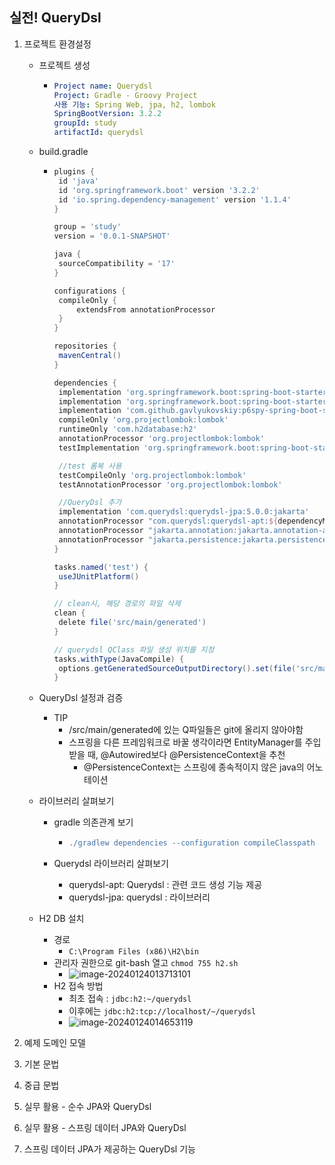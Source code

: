 ## 실전! QueryDsl



1. 프로젝트 환경설정

   - 프로젝트 생성

     - ```yaml
       Project name: Querydsl
       Project: Gradle - Groovy Project
       사용 기능: Spring Web, jpa, h2, lombok
       SpringBootVersion: 3.2.2
       groupId: study
       artifactId: querydsl
       ```

   - build.gradle

     - ```groovy
       plugins {
       	id 'java'
       	id 'org.springframework.boot' version '3.2.2'
       	id 'io.spring.dependency-management' version '1.1.4'
       }
       
       group = 'study'
       version = '0.0.1-SNAPSHOT'
       
       java {
       	sourceCompatibility = '17'
       }
       
       configurations {
       	compileOnly {
       		extendsFrom annotationProcessor
       	}
       }
       
       repositories {
       	mavenCentral()
       }
       
       dependencies {
       	implementation 'org.springframework.boot:spring-boot-starter-data-jpa'
       	implementation 'org.springframework.boot:spring-boot-starter-web'
       	implementation 'com.github.gavlyukovskiy:p6spy-spring-boot-starter:1.9.0'
       	compileOnly 'org.projectlombok:lombok'
       	runtimeOnly 'com.h2database:h2'
       	annotationProcessor 'org.projectlombok:lombok'
       	testImplementation 'org.springframework.boot:spring-boot-starter-test'
       
       	//test 롬복 사용
       	testCompileOnly 'org.projectlombok:lombok'
       	testAnnotationProcessor 'org.projectlombok:lombok'
       
       	//QueryDsl 추가
       	implementation 'com.querydsl:querydsl-jpa:5.0.0:jakarta'
       	annotationProcessor "com.querydsl:querydsl-apt:${dependencyManagement.importedProperties['querydsl.version']}:jakarta"
       	annotationProcessor "jakarta.annotation:jakarta.annotation-api"
       	annotationProcessor "jakarta.persistence:jakarta.persistence-api"
       }
       
       tasks.named('test') {
       	useJUnitPlatform()
       }
       
       // clean시, 해당 경로의 파일 삭제
       clean {
       	delete file('src/main/generated')
       }
       
       // querydsl QClass 파일 생성 위치를 지정
       tasks.withType(JavaCompile) {
       	options.getGeneratedSourceOutputDirectory().set(file('src/main/generated'))
       }
       
       ```

   - QueryDsl 설정과 검증

     - TIP
       - /src/main/generated에 있는 Q파일들은 git에 올리지 않아야함
       - 스프링을 다른 프레임워크로 바꿀 생각이라면 EntityManager를 주입받을 때, @Autowired보다 @PersistenceContext을 추천
         - @PersistenceContext는 스프링에 종속적이지 않은 java의 어노테이션

   - 라이브러리 살펴보기

     - gradle 의존관계 보기

       - ```groovy
         ./gradlew dependencies --configuration compileClasspath
         ```

     - Querydsl 라이브러리 살펴보기

       - querydsl-apt: Querydsl : 관련 코드 생성 기능 제공
       - querydsl-jpa: querydsl : 라이브러리

   - H2 DB 설치

     - 경로
       - `C:\Program Files (x86)\H2\bin`
     - 관리자 권한으로 git-bash 열고 `chmod 755 h2.sh`
       - ![image-20240124013713101](https://github.com/wooko5/Querydsl/assets/58154633/fcc5651e-3cf9-404a-8cf2-e26fdf46be9e)
     - H2  접속 방법
       - 최초 접속 : `jdbc:h2:~/querydsl `
       - 이후에는 `jdbc:h2:tcp://localhost/~/querydsl`
       - ![image-20240124014653119](https://github.com/wooko5/Querydsl/assets/58154633/4513f675-cf98-4383-82f4-a951bf523fb9)

2. 예제 도메인 모델

3. 기본 문법

4. 중급 문법

5. 실무 활용 - 순수 JPA와 QueryDsl

6. 실무 활용 - 스프링 데이터 JPA와 QueryDsl

7. 스프링 데이터 JPA가 제공하는 QueryDsl 기능

